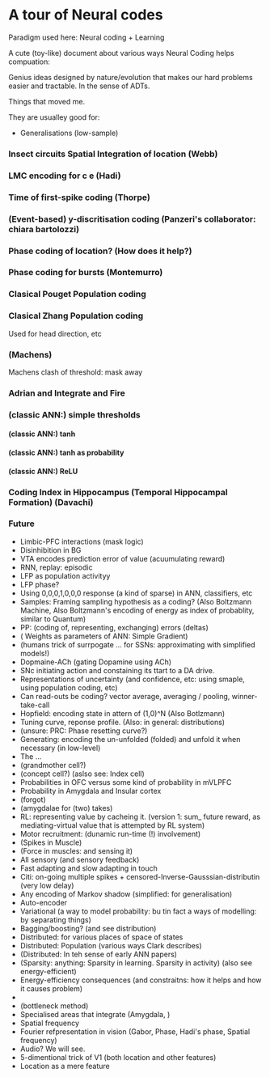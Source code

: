 # A tour of Neural codes

Paradigm used here: Neural coding + Learning

A cute (toy-like) document about various ways Neural Coding helps compuation:

Genius ideas designed by nature/evolution that makes our hard problems easier and tractable. In the sense of ADTs.

Things that moved me.

They are usualley good for:
* Generalisations (low-sample)
 
### Insect circuits Spatial Integration of location (Webb)
### LMC encoding for c e (Hadi)
### Time of first-spike coding (Thorpe)
### (Event-based) y-discritisation coding (Panzeri's collaborator: chiara bartolozzi)
### Phase coding of location? (How does it help?)
### Phase coding for bursts (Montemurro)
### Clasical Pouget Population coding
### Clasical Zhang Population coding
Used for head direction, etc
### (Machens)
Machens clash of threshold: mask away
### Adrian and Integrate and Fire
### (classic ANN:) simple thresholds
#### (classic ANN:) tanh
#### (classic ANN:) tanh as probability
#### (classic ANN:) ReLU
### Coding Index in Hippocampus (Temporal Hippocampal Formation) (Davachi)

### Future
* Limbic-PFC interactions (mask logic)
* Disinhibition in BG
* VTA encodes prediction error of value (acuumulating reward)
* RNN, replay: episodic
* LFP as population activityy
* LFP phase?
* Using 0,0,0,1,0,0,0 response (a kind of sparse) in ANN, classifiers, etc
* Samples: Framing sampling hypothesis as a coding? (Also Boltzmann Machine, Also Boltzmann's encoding of energy as index of probablity, similar to Quantum)
* PP: (coding of, representing, exchanging) errors (deltas)
* ( Weights as parameters of ANN: Simple Gradient)
* (humans trick of surrpogate ... for SSNs: approximating with simplified models!)
* Dopmaine-ACh (gating Dopamine using ACh)
* SNc initiating action and constaining its ttart to a DA drive.
* Representations of uncertainty (and confidence, etc: using smaple, using population coding, etc)
* Can read-outs be coding? vector average, averaging / pooling, winner-take-call
* Hopfield: encoding state in attern of (1,0)^N (Also Botlzmann)
* Tuning curve, reponse profile. (Also: in general: distributions)
* (unsure: PRC: Phase resetting curve?)
* Generating: encoding the un-unfolded (folded) and unfold it when necessary (in low-level)
* The ...
* (grandmother cell?)
* (concept cell?) (aslso see: Index cell)
* Probabilities in OFC versus some kind of probability in mVLPFC
* Probability in Amygdala and Insular cortex
* (forgot)
* (amygdalae for (two) takes)
* RL: representing value by cacheing it. (version 1: sum_ future reward, as mediating-virtual value that is attempted by RL system) 
* Motor recruitment: (dunamic run-time (!) involvement)
* (Spikes in Muscle)
* (Force in muscles: and sensing it)
* All sensory (and sensory feedback)
* Fast adapting and slow adapting in touch
* Citi: on-going multiple spikes + censored-Inverse-Gausssian-distributin (very low delay)
* Any encoding of Markov shadow (simplified: for generalisation)
* Auto-encoder
* Variational (a way to model probability: bu tin fact a ways of modelling: by separating things)
* Bagging/boosting? (and see distribution)
* Distributed: for various places of space of states
* Distributed: Population (various ways Clark describes)
* (Distributed: In teh sense of early ANN papers)
* (Sparsity: anything: Sparsity in learning. Sparsity in activity) (also see energy-efficient)
* Energy-efficiency consequences (and constraitns: how it helps and how it causes problem)
*
* (bottleneck method)
* Specialised areas that integrate (Amygdala, )
* Spatial frequency
* Fourier refpresentation in vision (Gabor, Phase, Hadi's phase, Spatial frequency)
* Audio? We will see.
* 5-dimentional trick of V1 (both location and other features)
* Location as a mere feature
